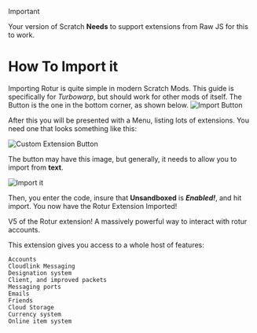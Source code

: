 > [!IMPORTANT]
> Your version of Scratch **Needs** to support extensions from Raw JS for this to work.
>

# How To Import it
Importing Rotur is quite simple in modern Scratch Mods. This guide is specifically for *Turbowarp*, but should work for other mods of itself.
The Button is the one in the bottom corner, as shown below.
![Import Button](https://raw.githubusercontent.com/RoturTW/main/main/Implementations/SCRATCH-MODS/support/extensionsMenu.png)

After this you will be presented with a Menu, listing lots of extensions. You need one that looks something like this:


![Custom Extension Button](https://raw.githubusercontent.com/RoturTW/main/main/Implementations/SCRATCH-MODS/support/customExtensionButton.png)

The button may have this image, but generally, it needs to allow you to import from **text**.

![Import it](https://raw.githubusercontent.com/RoturTW/main/main/Implementations/SCRATCH-MODS/support/extensionImport.png)

Then, you enter the code, insure that **Unsandboxed** is _**Enabled!**_, and hit import. You now have the Rotur Extension Imported!

V5 of the Rotur extension! A massively powerful way to interact with rotur accounts.

This extension gives you access to a whole host of features:

```
Accounts
Cloudlink Messaging
Designation system
Client, and improved packets
Messaging ports
Emails
Friends
Cloud Storage
Currency system
Online item system
```
